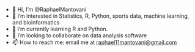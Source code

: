 - 👋 Hi, I’m @RaphaelMantovani
- 👀 I’m interested in Statistics, R, Python, sports data, machine learning, and bioinformatics
- 🌱 I’m currently learning R and Python.
- 💞️ I’m looking to collaborate on data analysis software
- 📫 How to reach me: email me at raphael11mantovani@gmail.com

<!---
RaphaelMantovani/RaphaelMantovani is a ✨ special ✨ repository because its `README.md` (this file) appears on your GitHub profile.
You can click the Preview link to take a look at your changes.
--->
